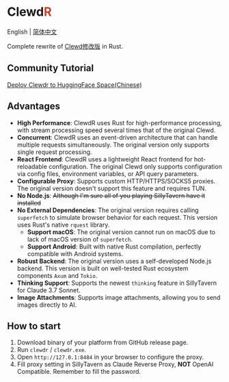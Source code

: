 # Clewd<span style="color:#CE422B">R</span>

English | [简体中文](./README-ZH.MD)

Complete rewrite of [Clewd修改版](https://github.com/teralomaniac/clewd) in Rust.

## Community Tutorial

[Deploy Clewdr to HuggingFace Space(Chinese)](./wiki/hf-space.md)

## Advantages

- **High Performance**: ClewdR uses Rust for high-performance processing, with stream processing speed several times that of the original Clewd.
- **Concurrent**: ClewdR uses an event-driven architecture that can handle multiple requests simultaneously. The original version only supports single request processing.
- **React Frontend**: ClewdR uses a lightweight React frontend for hot-reloadable configuration. The original Clewd only supports configuration via config files, environment variables, or API query parameters.
- **Configurable Proxy**: Supports custom HTTP/HTTPS/SOCKS5 proxies. The original version doesn't support this feature and requires TUN.
- **No Node.js**: ~~Although I'm sure all of you playing SillyTavern have it installed~~
- **No External Dependencies**: The original version requires calling `superfetch` to simulate browser behavior for each request. This version uses Rust's native `rquest` library.
  - **Support macOS**: The original version cannot run on macOS due to lack of macOS version of `superfetch`.
  - **Support Android**: Built with native Rust compilation, perfectly compatible with Android systems.
- **Robust Backend**: The original version uses a self-developed Node.js backend. This version is built on well-tested Rust ecosystem components `Axum` and `Tokio`.
- **Thinking Support**: Supports the newest `thinking` feature in SillyTavern for Claude 3.7 Sonnet.
- **Image Attachments**: Supports image attachments, allowing you to send images directly to AI.

## How to start

1. Download binary of your platform from GitHub release page.
2. Run `clewdr` / `clewdr.exe`.
3. Open `http://127.0.1:8484` in your browser to configure the proxy.
4. Fill proxy setting in SillyTavern as Claude Reverse Proxy, **NOT** OpenAI Compatible. Remember to fill the password.

